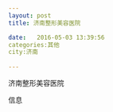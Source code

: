 ```yaml
--- 
layout: post 
title: 济南整形美容医院

date:   2016-05-03 13:39:56 
categories:其他  
city:济南
  
--- 
```

   
济南整形美容医院

信息

